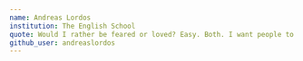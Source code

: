 ```yaml
---
name: Andreas Lordos
institution: The English School
quote: Would I rather be feared or loved? Easy. Both. I want people to be afraid of how much they love me
github_user: andreaslordos
---
```

